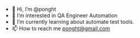 - 👋 Hi, I’m @ponght
- 👀 I’m interested in QA Engineer Automation
- 🌱 I’m currently learning about automate test tools.
- 📫 How to reach me ponght@gmail.com

<!---
ponght/ponght is a ✨ special ✨ repository because its `README.md` (this file) appears on your GitHub profile.
You can click the Preview link to take a look at your changes.
--->
